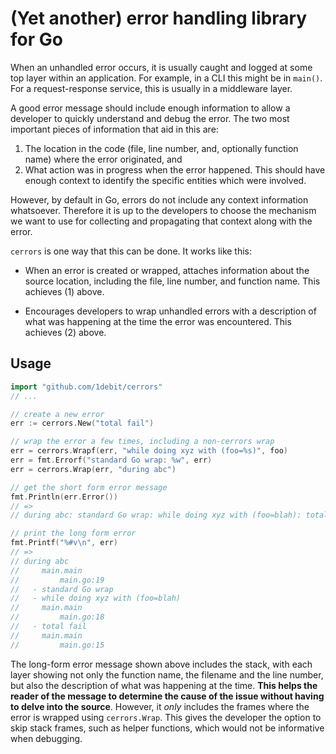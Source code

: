 # (Yet another) error handling library for Go

When an unhandled error occurs, it is usually caught and logged at some top layer within an application. For example, in a CLI this might be in `main()`. For a request-response service, this is usually in a middleware layer.

A good error message should include enough information to allow a developer to quickly understand and debug the error. The two most important pieces of information that aid in this are:

1. The location in the code (file, line number, and, optionally function name) where the error originated, and
2. What action was in progress when the error happened. This should have enough context to  identify the specific entities which were involved.

However, by default in Go, errors do not include any context information whatsoever. Therefore it is up to the developers to choose the mechanism we want to use for collecting and propagating that context along with the error.

`cerrors` is one way that this can be done. It works like this:

- When an error is created or wrapped, attaches information about the source location, including the file, line number, and function name. This achieves (1) above.

- Encourages developers to wrap unhandled errors with a description of what was happening at the time the error was encountered. This achieves (2) above.

## Usage

```go
import "github.com/1debit/cerrors"
// ...

// create a new error
err := cerrors.New("total fail")

// wrap the error a few times, including a non-cerrors wrap
err = cerrors.Wrapf(err, "while doing xyz with (foo=%s)", foo)
err = fmt.Errorf("standard Go wrap: %w", err)
err = cerrors.Wrap(err, "during abc")

// get the short form error message
fmt.Println(err.Error())
// =>
// during abc: standard Go wrap: while doing xyz with (foo=blah): total fail

// print the long form error
fmt.Printf("%#v\n", err)
// =>
// during abc
//     main.main
//         main.go:19
//   - standard Go wrap
//   - while doing xyz with (foo=blah)
//     main.main
//         main.go:18
//   - total fail
//     main.main
//         main.go:15
```

The long-form error message shown above includes the stack, with each layer showing not only the function name, the filename and the line number, but also the description of what was happening at the time. **This helps the reader of the message to determine the cause of the issue without having to delve into the source**. However, it *only* includes the frames where the error is wrapped using `cerrors.Wrap`. This gives the developer the option to skip stack frames, such as helper functions, which would not be informative when debugging.
